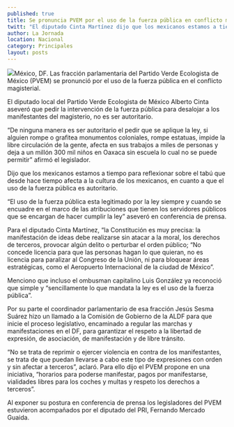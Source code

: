 ```yaml
---
published: true
title: Se pronuncia PVEM por el uso de la fuerza pública en conflicto magisterial
twitt: "El diputado Cinta Martínez dijo que los mexicanos estamos a tiempo para reflexionar sobre el tabú que desde hace tiempo afecta a la cultura de los mexicanos, en cuanto a que el uso de la fuerza pública es autoritario."
author: La Jornada
location: Nacional
category: Principales
layout: posts
---
```


![](http://i.imgur.com/NDw1aMCm.jpg)México, DF. Las fracción parlamentaria del Partido Verde Ecologista de México (PVEM) se pronunció por el uso de la fuerza pública en el conflicto magisterial.

El diputado local del Partido Verde Ecologista de México Alberto Cinta aseveró que pedir la intervención de la fuerza pública para desalojar a los manifestantes del magisterio, no es ser autoritario.

“De ninguna manera es ser autoritario el pedir que se aplique la ley, si alguien rompe o grafitea monumentos coloniales, rompe estatuas, impide la libre circulación de la gente, afecta en sus trabajos a miles de personas y deja a un millón 300 mil niños en Oaxaca sin escuela lo cual no se puede permitir” afirmó el legislador.

Dijo que los mexicanos estamos a tiempo para reflexionar sobre el tabú que desde hace tiempo afecta a la cultura de los mexicanos, en cuanto a que el uso de la fuerza pública es autoritario.

“El uso de la fuerza pública esta legitimado por la ley siempre y cuando se encuadre en el marco de las atribuciones que tienen los servidores públicos que se encargan de hacer cumplir la ley” aseveró en conferencia de prensa.

Para el diputado Cinta Martínez, “la Constitución es muy precisa: la manifestación de ideas debe realizarse sin atacar a la moral, los derechos de terceros, provocar algún delito o perturbar el orden público; “No concede licencia para que las personas hagan lo que quieran, no es licencia para paralizar al Congreso de la Unión, ni para bloquear áreas estratégicas, como el Aeropuerto Internacional de la ciudad de México”.

Menciono que incluso el ombusman capitalino Luis González ya reconoció que simple y “sencillamente lo que mandata la ley es el uso de la fuerza pública”.

Por su parte el coordinador parlamentario de esa fracción Jesús Sesma Suárez  hizo un llamado a la Comisión de Gobierno de  la ALDF para que inicie el proceso legislativo, encaminado a regular las marchas y manifestaciones en el DF, para garantizar el respeto a la libertad de  expresión, de asociación, de manifestación y de libre tránsito.

“No se trata de reprimir o ejercer violencia en contra de los manifestantes, se trata de que puedan llevarse a cabo este tipo de expresiones con orden y sin  afectar a terceros”, aclaró. Para ello dijo el PVEM propone en una iniciativa, “horarios para poderse manifestar, pagos por manifestarse, vialidades libres para los coches y multas y respeto los derechos a terceros”.

Al exponer su postura en conferencia de prensa los legisladores del PVEM estuvieron acompañados por el diputado del PRI, Fernando Mercado Guaida.
